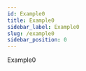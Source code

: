 ```yaml
---
id: Example0
title: Example0
sidebar_label: Example0
slug: /example0
sidebar_position: 0
---
```

Example0
